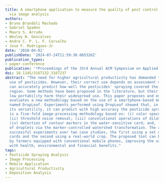 ```yaml
---
title: A smartphone application to measure the quality of pest control spraying machines
  via image analysis
authors:
- Bruno Brandoli Machado
- Gabriel Spadon
- Mauro S. Arruda
- Wesley N. Goncalves
- Andre C. P. L. F. Carvalho
- Jose F. Rodrigues-Jr
date: '2018-04-01'
publishDate: '2024-07-24T11:59:30.005326Z'
publication_types:
- paper-conference
publication: '*Proceedings of the 33rd Annual ACM Symposium on Applied Computing*'
doi: 10.1145/3167132.3167237
abstract: "The need for higher agricultural productivity has demanded the intensive
  use of pesticides. However, their correct use depends on assessment methods that
  can accurately predict how well the pesticides' spraying covered the intended crop
  region. Some methods have been proposed in the literature, but their high cost and
  low portability harm their widespread use. This paper proposes and experimentally
  evaluates a new methodology based on the use of a smartphone-based mobile application,
  named DropLeaf. Experiments performed using DropLeaf showed that, in addition to
  its versatility, it can predict with high accuracy the pesticide spraying. DropLeaf
  is a five-fold image-processing methodology based on: (i) color space conversion;
  (ii) threshold noise removal; (iii) convolutional operations of dilation and erosion;
  (iv) detection of contour markers in the water-sensitive card; and, (v) identification
  of droplets via the marker-controlled watershed transformation. The authors performed
  successful experiments over two case studies, the first using a set of synthetic
  cards and the second using a real-world crop. The proposed tool can be broadly used
  by farmers equipped with conventional mobile phones, improving the use of pesticides
  with health, environmental and financial benefits."
tags:
- Pesticide Spraying Analysis
- Image Processing
- Mobile Application
- Agricultural Productivity
- Deposition Analysis
---
```

